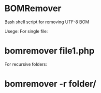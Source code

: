 BOMRemover
==========

Bash shell script for removing UTF-8 BOM

Usege:
For single file:
# bomremover file1.php

For recursive folders:
# bomremover -r folder/
